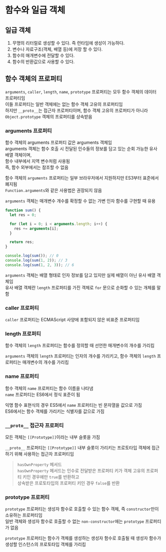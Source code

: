 # 함수와 일급 객체

## 일급 객체

1. 무명의 리터럴로 생성할 수 있다. 즉 런타임에 생성이 가능하다.
1. 변수나 자료구조(객체, 배열 등)에 저장 할 수 있다.
1. 함수의 매개변수에 전달할 수 있다.
1. 함수의 반환값으로 사용할 수 있다.

## 함수 객체의 프로퍼티

`arguments`, `caller`, `length`, `name`, `prototype` 프로퍼티는 모두 함수 객체의 데이터 프로퍼티임\
이들 프로퍼티는 일반 객체에는 없는 함수 객체 고유의 프로퍼티임\
하지만 `__proto__`는 접근자 프로퍼티이며, 함수 객체 고유의 프로퍼티가 아니라 `Object.prototype` 객체의 프로퍼티를 상속받음

### arguments 프로퍼티

함수 객체의 arguments 프로퍼티 값은 arguments 객체임\
arguments 객체는 함수 호출 시 전달된 인수들의 정보를 담고 있는 순회 가능한 유사 배열 객체이며,\
함수 내부에서 지역 변수처럼 사용됨\
즉, 함수 외부에서는 참조할 수 없음

함수 객체의 `arguments` 프로퍼티는 일부 브라우저에서 지원하지만 ES3부터 표준에서 폐지됨\
`Function.arguments`와 같은 사용법은 권장되지 않음

`arguments` 객체는 매개변수 개수를 확정할 수 없는 가변 인자 함수를 구현할 때 유용

```jsx
function sum() {
  let res = 0;

  for (let i = 0; i < arguments.length; i++) {
    res += arguments[i];
  }

  return res;
}

console.log(sum()); // 0
console.log(sum(1, 2)); // 3
console.log(sum(1, 2, 3)); // 6
```

`arguments` 객체는 배열 형태로 인자 정보를 담고 있지만 실제 배열이 아닌 유사 배열 객체임\
유사 배열 객체란 `length` 프로퍼티를 가진 객체로 `for` 문으로 순화할 수 있는 개체를 말함

### caller 프로퍼티

`caller` 프로퍼티는 ECMAScript 사양에 포함되지 않은 비표준 프로퍼티임

### length 프로퍼티

함수 객체의 `length` 프로퍼티는 함수를 정의할 때 선언한 매개변수의 개수를 가리킴

`arguments` 객체의 `length` 프로퍼티는 인자의 개수를 가리키고, 함수 객체의 `length` 프로퍼티는 매개변수의 개수를 가리킴

### name 프로퍼티

함수 객체의 `name` 프로퍼티는 함수 이름을 나타냄\
`name` 프로퍼티는 ES6에서 정식 표준이 됨

익명 함수 표현식의 경우 ES5에서 `name` 프로퍼티는 빈 문자열을 값으로 가짐\
ES6에서는 함수 객체를 가리키는 식별자를 값으로 가짐

### `__proto__` 접근자 프로퍼티

모든 객체는 `[[Prototype]]`이라는 내부 슬롯을 가짐

`__proto__` 프로퍼티는 `[[Prototype]]` 내부 슬롯이 가리키는 프로토타입 객체에 접근하기 위해 사용하는 접근자 프로퍼티임

> `hasOwnProperty` 메서드\
> `hasOwnProperty` 메서드는 인수로 전달받은 프로퍼티 키가 객체 고유의 프로퍼티 키인 경우에만 `true`를 반환하고\
> 상속받은 프로토타입의 프로퍼티 키인 경우 `false`를 반환

### prototype 프로퍼티

`prototype` 프로퍼티는 생성자 함수로 호출할 수 있는 함수 객체, 즉 `constructor`만이 소유하는 프로퍼티임\
일반 객체와 생성자 함수로 호출할 수 없는 `non-constructor`에는 `prototype` 프로퍼티가 없음

`prototype` 프로퍼티는 함수가 객체를 생성하는 생성자 함수로 호출될 때 생성자 함수가 생성할 인스턴스의 프로토타입 객체를 가리킴
